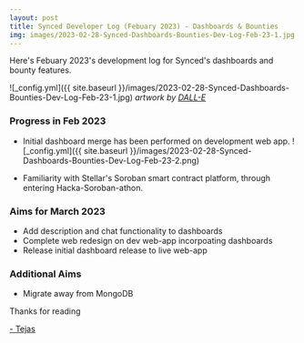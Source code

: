 ```yaml
---
layout: post
title: Synced Developer Log (Febuary 2023) - Dashboards & Bounties
img: images/2023-02-28-Synced-Dashboards-Bounties-Dev-Log-Feb-23-1.jpg
---
```


Here's Febuary 2023's development log for Synced's dashboards and bounty features. 

![_config.yml]({{ site.baseurl }}/images/2023-02-28-Synced-Dashboards-Bounties-Dev-Log-Feb-23-1.jpg)
*artwork by [DALL-E](https://openai.com/dall-e-2)*



### Progress in Feb 2023
- Initial dashboard merge has been performed on development web app.
  ![_config.yml]({{ site.baseurl }}/images/2023-02-28-Synced-Dashboards-Bounties-Dev-Log-Feb-23-2.png)
  
- Familiarity with Stellar's Soroban smart contract platform, through entering Hacka-Soroban-athon.



### Aims for March 2023
- Add description and chat functionality to dashboards
- Complete web redesign on dev web-app incorpoating dashboards
- Release initial dashboard release to live web-app


### Additional Aims
- Migrate away from MongoDB




Thanks for reading

[- Tejas](https://twitter.com/syncedto)
